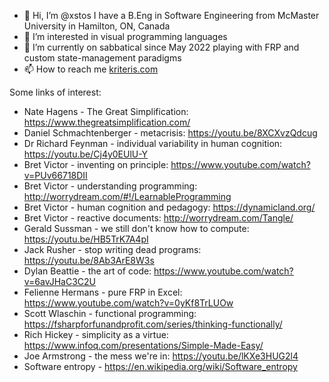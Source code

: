 - 👋 Hi, I’m @xstos I have a B.Eng in Software Engineering from McMaster University in Hamilton, ON, Canada
- 👀 I’m interested in visual programming languages
- 🌱 I’m currently on sabbatical since May 2022 playing with FRP and custom state-management paradigms
- 📫 How to reach me [kriteris.com](https://kriteris.wordpress.com/2016/11/23/contact/)

Some links of interest:

- Nate Hagens - The Great Simplification: https://www.thegreatsimplification.com/
- Daniel Schmachtenberger - metacrisis: https://youtu.be/8XCXvzQdcug
- Dr Richard Feynman - individual variability in human cognition: https://youtu.be/Cj4y0EUlU-Y
- Bret Victor - inventing on principle: https://www.youtube.com/watch?v=PUv66718DII
- Bret Victor - understanding programming: http://worrydream.com/#!/LearnableProgramming
- Bret Victor - human cognition and pedagogy: https://dynamicland.org/ 
- Bret Victor - reactive documents: http://worrydream.com/Tangle/
- Gerald Sussman - we still don't know how to compute: https://youtu.be/HB5TrK7A4pI
- Jack Rusher - stop writing dead programs: https://youtu.be/8Ab3ArE8W3s
- Dylan Beattie - the art of code: https://www.youtube.com/watch?v=6avJHaC3C2U
- Felienne Hermans - pure FRP in Excel: https://www.youtube.com/watch?v=0yKf8TrLUOw
- Scott Wlaschin - functional programming: https://fsharpforfunandprofit.com/series/thinking-functionally/
- Rich Hickey - simplicity as a virtue: https://www.infoq.com/presentations/Simple-Made-Easy/
- Joe Armstrong - the mess we're in: https://youtu.be/lKXe3HUG2l4
- Software entropy - https://en.wikipedia.org/wiki/Software_entropy
